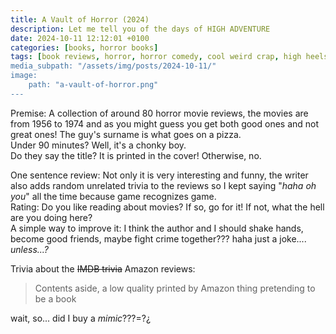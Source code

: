 ```yaml
---
title: A Vault of Horror (2024)
description: Let me tell you of the days of HIGH ADVENTURE
date: 2024-10-11 12:12:01 +0100
categories: [books, horror books]
tags: [book reviews, horror, horror comedy, cool weird crap, high heels and leather, spooktober 2024, they don't say the title]
media_subpath: "/assets/img/posts/2024-10-11/"
image:
    path: "a-vault-of-horror.png"
---
```

<span class="reviewsection">Premise:</span> A collection of around 80 horror movie reviews, the movies are from 1956 to 1974 and as you might guess you get both good ones and not great ones! The guy's surname is what goes on a pizza.<br/>
<span class="reviewsection">Under 90 minutes?</span> Well, it's a chonky boy.<br/>
<span class="reviewsection">Do they say the title?</span> It is printed in the cover! Otherwise, no.

<span class="reviewsection">One sentence review:</span> Not only it is very interesting and funny, the writer also adds random unrelated trivia to the reviews so I kept saying "*haha oh you*" all the time because game recognizes game.<br/>
<span class="reviewsection">Rating:</span> Do you like reading about movies? If so, go for it! If not, what the hell are you doing here?<br/>
<span class="reviewsection">A simple way to improve it:</span> I think the author and I should shake hands, become good friends, maybe fight crime together??? haha just a joke.... *unless...?*

<span class="reviewsection">Trivia about the ~~IMDB trivia~~ Amazon reviews:</span>
> Contents aside, a low quality printed by Amazon thing pretending to be a book

wait, so... did I buy a *mimic*???=?¿